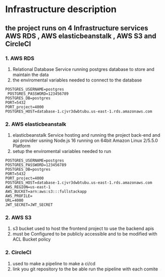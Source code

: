 # Infrastructure description

## the project runs on  4  Infrastructure services AWS RDS , AWS elasticbeanstalk  , AWS S3 and  CircleCI 

### 1. AWS RDS
1. Relational Database Service running postgres database to store and maintain the data 
2. the enviromental variables needed to connect to the database
```
POSTGRES_USERNAME=postgres
 POSTGRES_PASSWORD=123456789
POSTGRES_DB=postgres
PORT=5432
PORT_project=4000
POSTGRES_HOST=database-1.cjvr3dwbtubu.us-east-1.rds.amazonaws.com
```
### 2. AWS elasticbeanstalk
1. elasticbeanstalk Service hosting and  running the project back-end and api provider usning Node.js 16 running on 64bit Amazon Linux 2/5.5.0 Platform
2. setup the enviromental variables needed to run
```
POSTGRES_USERNAME=postgres
POSTGRES_PASSWORD=123456789
POSTGRES_DB=postgres
PORT=5432
PORT_project=4000
POSTGRES_HOST=database-1.cjvr3dwbtubu.us-east-1.rds.amazonaws.com
AWS_REGION=us-east-1
AWS_BUCKET=arn:aws:s3:::fullstackapp
AWS_PROFILE=
URL=4000
JWT_SECRET=JWT_SECRET
```
### 2. AWS S3
1. s3 bucket used to host the frontend project to use the backend apis
2. must be Configured to be  publicly accessible and to be modified with ACL Bucket policy

### 2. CircleCI
1. used to make a pipeline to make a ci/cd 
2. link you git repository to the be able run the pipeline with each comite
